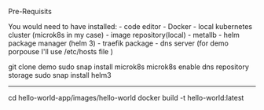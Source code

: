 Pre-Requisits

You would need to have installed:
	- code editor
	- Docker
	- local kubernetes cluster (microk8s in my case)
	- image repository(local)
	- metallb
	- helm package manager (helm 3)
	- traefik package
	- dns server (for demo porpouse I'll use /etc/hosts file )

git clone demo
sudo snap install microk8s
microk8s enable dns repository storage
sudo snap install helm3

-----
cd hello-world-app/images/hello-world
docker build -t hello-world:latest